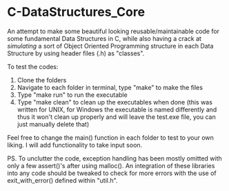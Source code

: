 # C-DataStructures_Core
An attempt to make some beautiful looking reusable/maintainable code for some fundamental Data Structures
in C, while also having a crack at *simulating* a sort of Object Oriented Programming structure in each 
Data Structure by using header files (.h) as "classes". 

To test the codes: 
1. Clone the folders 
2. Navigate to each folder in terminal, type "make" to make the files 
3. Type "make run" to run the executable 
4. Type "make clean" to clean up the executables when done (this was written for UNIX, for Windows the 
   executable is named differently and thus it won't clean up properly and will leave the test.exe file, 
   you can just manually delete that)

Feel free to change the main() function in each folder to test to your own liking.
I will add functionality to take input soon.

PS. To unclutter the code, exception handling has been mostly omitted with only a few assert()'s after 
using malloc(). An integration of these libraries into any code should be tweaked to check for more 
errors with the use of exit_with_error() defined within "util.h".
